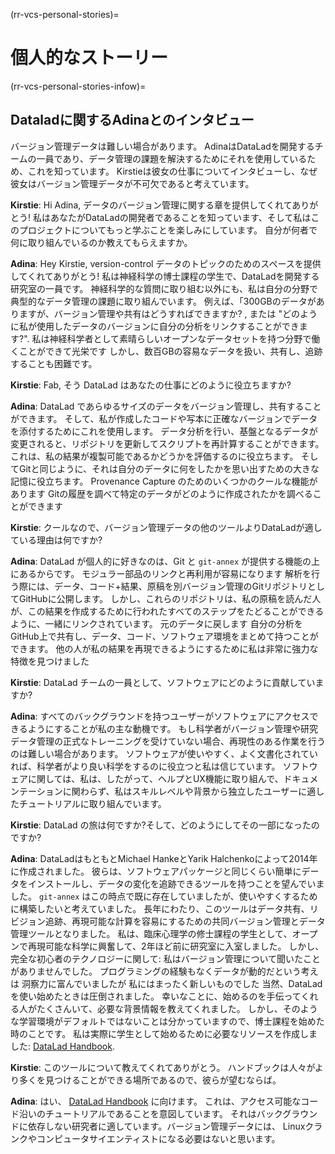 (rr-vcs-personal-stories)=
# 個人的なストーリー

(rr-vcs-personal-stories-infow)=
## Dataladに関するAdinaとのインタビュー

バージョン管理データは難しい場合があります。 AdinaはDataLadを開発するチームの一員であり、データ管理の課題を解決するためにそれを使用しているため、これを知っています。 Kirstieは彼女の仕事についてインタビューし、なぜ彼女はバージョン管理データが不可欠であると考えています。


**Kirstie**: Hi Adina, データのバージョン管理に関する章を提供してくれてありがとう! 私はあなたがDataLadの開発者であることを知っています、そして私はこのプロジェクトについてもっと学ぶことを楽しみにしています。 自分が何者で何に取り組んでいるのか教えてもらえますか。

**Adina**: Hey Kirstie, version-control データのトピックのためのスペースを提供してくれてありがとう! 私は神経科学の博士課程の学生で、DataLadを開発する研究室の一員です。 神経科学的な質問に取り組む以外にも、私は自分の分野で典型的なデータ管理の課題に取り組んでいます。 例えば、「300GBのデータがありますが、バージョン管理や共有はどうすればできますか? , または "どのように私が使用したデータのバージョンに自分の分析をリンクすることができます?". 私は神経科学者として素晴らしいオープンなデータセットを持つ分野で働くことができて光栄です しかし、数百GBの容易なデータを扱い、共有し、追跡することも困難です。

**Kirstie**: Fab, そう DataLad はあなたの仕事にどのように役立ちますか?

**Adina**: DataLad であらゆるサイズのデータをバージョン管理し、共有することができます。 そして、私が作成したコードや写本に正確なバージョンでデータを添付するためにこれを使用します。 データ分析を行い、基盤となるデータが変更されると、リポジトリを更新してスクリプトを再計算することができます。 これは、私の結果が複製可能であるかどうかを評価するのに役立ちます。 そしてGitと同じように、それは自分のデータに何をしたかを思い出すための大きな記憶に役立ちます。 Provenance Capture のためのいくつかのクールな機能があります Gitの履歴を調べて特定のデータがどのように作成されたかを調べることができます


**Kirstie**: クールなので、バージョン管理データの他のツールよりDataLadが適している理由は何ですか?

**Adina**: DataLad が個人的に好きなのは、Git と `git-annex` が提供する機能の上にあるからです。 モジュラー部品のリンクと再利用が容易になります 解析を行う際には、データ、コード+結果、原稿を別バージョン管理のGitリポジトリとしてGitHubに公開します。 しかし、これらのリポジトリは、私の原稿を読んだ人が、この結果を作成するために行われたすべてのステップをたどることができるように、一緒にリンクされています。 元のデータに戻します 自分の分析をGitHub上で共有し、データ、コード、ソフトウェア環境をまとめて持つことができます。 他の人が私の結果を再現できるようにするために私は非常に強力な特徴を見つけました

**Kirstie**: DataLad チームの一員として、ソフトウェアにどのように貢献していますか?

**Adina**: すべてのバックグラウンドを持つユーザーがソフトウェアにアクセスできるようにすることが私の主な動機です。 もし科学者がバージョン管理や研究データ管理の正式なトレーニングを受けていない場合、再現性のある作業を行うのは難しい場合があります。 ソフトウェアが使いやすく、よく文書化されていれば、科学者がより良い科学をするのに役立つと私は信じています。 ソフトウェアに関しては、私は、したがって、ヘルプとUX機能に取り組んで、ドキュメンテーションに関わらず、私はスキルレベルや背景から独立したユーザーに適したチュートリアルに取り組んでいます。

**Kirstie**: DataLad の旅は何ですか?そして、どのようにしてその一部になったのですか?

**Adina**: DataLadはもともとMichael HankeとYarik Halchenkoによって2014年に作成されました。 彼らは、ソフトウェアパッケージと同じくらい簡単にデータをインストールし、データの変化を追跡できるツールを持つことを望んでいました。 `git-annex` はこの時点で既に存在していましたが、使いやすくするために構築したいと考えていました。 長年にわたり、このツールはデータ共有、リビジョン追跡、再現可能な計算を容易にするための共同バージョン管理とデータ管理ツールとなりました。 私は、臨床心理学の修士課程の学生として、オープンで再現可能な科学に興奮して、2年ほど前に研究室に入室しました。 しかし、完全な初心者のテクノロジーに関して: 私はバージョン管理について聞いたことがありませんでした。 プログラミングの経験もなくデータが動的だという考えは 洞察力に富んでいましたが 私にはまったく新しいものでした 当然、DataLadを使い始めたときは圧倒されました。 幸いなことに、始めるのを手伝ってくれる人がたくさんいて、必要な背景情報を教えてくれました。 しかし、そのような学習環境がデフォルトではないことは分かっていますので、博士課程を始めた時のことです。 私は実際に学生として始めるために必要なリソースを作成しました: [DataLad Handbook](http://handbook.datalad.org).

**Kirstie**: このツールについて教えてくれてありがとう。 ハンドブックは人々がより多くを見つけることができる場所であるので、彼らが望むならば。

**Adina**: はい、 [DataLad Handbook](http://handbook.datalad.org) に向けます。 これは、アクセス可能なコード沿いのチュートリアルであることを意図しています。 それはバックグラウンドに依存しない研究者に適しています。バージョン管理データには、 Linuxクランクやコンピュータサイエンティストになる必要はないと思います。
